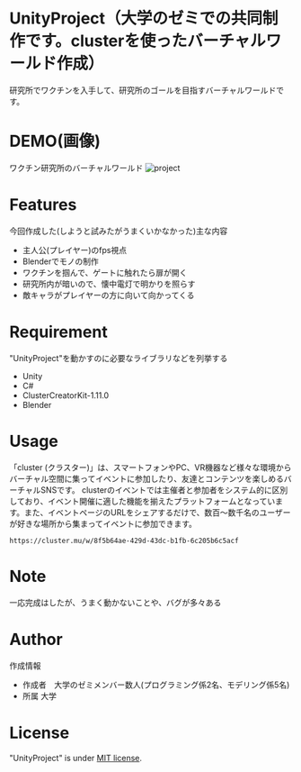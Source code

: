 # UnityProject（大学のゼミでの共同制作です。clusterを使ったバーチャルワールド作成）
 
研究所でワクチンを入手して、研究所のゴールを目指すバーチャルワールドです。
 
# DEMO(画像)
ワクチン研究所のバーチャルワールド
![project](https://user-images.githubusercontent.com/46737524/102016154-d277e080-3da2-11eb-86d4-f16c4f634492.png)

# Features
 
今回作成した(しようと試みたがうまくいかなかった)主な内容

* 主人公(プレイヤー)のfps視点
* Blenderでモノの制作
* ワクチンを掴んで、ゲートに触れたら扉が開く
* 研究所内が暗いので、懐中電灯で明かりを照らす
* 敵キャラがプレイヤーの方に向いて向かってくる

# Requirement
 
"UnityProject"を動かすのに必要なライブラリなどを列挙する
 
* Unity 
* C#
* ClusterCreatorKit-1.11.0
* Blender
 
# Usage
 
「cluster (クラスター)」は、スマートフォンやPC、VR機器など様々な環境からバーチャル空間に集ってイベントに参加したり、友達とコンテンツを楽しめるバーチャルSNSです。
clusterのイベントでは主催者と参加者をシステム的に区別しており、イベント開催に適した機能を揃えたプラットフォームとなっています。また、イベントページのURLをシェアするだけで、数百～数千名のユーザーが好きな場所から集まってイベントに参加できます。
 
```
https://cluster.mu/w/8f5b64ae-429d-43dc-b1fb-6c205b6c5acf
```
 
# Note
 
一応完成はしたが、うまく動かないことや、バグが多々ある
 
# Author
 
作成情報
 
* 作成者　大学のゼミメンバー数人(プログラミング係2名、モデリング係5名)
* 所属 大学
 
# License
 
"UnityProject" is under [MIT license](https://cluster.mu/w/8f5b64ae-429d-43dc-b1fb-6c205b6c5acf).
